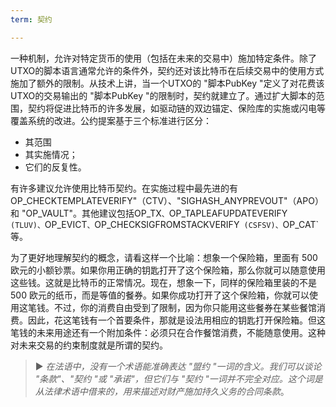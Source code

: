 ```yaml
---
term: 契约

---
```

一种机制，允许对特定货币的使用（包括在未来的交易中）施加特定条件。除了UTXO的脚本语言通常允许的条件外，契约还对该比特币在后续交易中的使用方式施加了额外的限制。从技术上讲，当一个UTXO的 "脚本PubKey "定义了对花费该UTXO的交易输出的 "脚本PubKey "的限制时，契约就建立了。通过扩大脚本的范围，契约将促进比特币的许多发展，如驱动链的双边锚定、保险库的实施或闪电等覆盖系统的改进。公约提案基于三个标准进行区分：


- 其范围
- 其实施情况；
- 它们的反复性。

有许多建议允许使用比特币契约。在实施过程中最先进的有OP_CHECKTEMPLATEVERIFY"（CTV）、"SIGHASH_ANYPREVOUT"（APO）和 "OP_VAULT"。其他建议包括OP_TX`、`OP_TAPLEAFUPDATEVERIFY` (TLUV)、`OP_EVICT`、`OP_CHECKSIGFROMSTACKVERIFY` (CSFSV)、`OP_CAT`等。

为了更好地理解契约的概念，请看这样一个比喻：想象一个保险箱，里面有 500 欧元的小额钞票。如果你用正确的钥匙打开了这个保险箱，那么你就可以随意使用这些钱。这就是比特币的正常情况。现在，想象一下，同样的保险箱里装的不是 500 欧元的纸币，而是等值的餐券。如果你成功打开了这个保险箱，你就可以使用这笔钱。不过，你的消费自由受到了限制，因为你只能用这些餐券在某些餐馆消费。因此，花这笔钱有一个首要条件，那就是设法用相应的钥匙打开保险箱。但这笔钱的未来用途还有一个附加条件：必须只在合作餐馆消费，不能随意使用。这种对未来交易的约束制度就是所谓的契约。

> ► *在法语中，没有一个术语能准确表达 "盟约 "一词的含义。我们可以谈论 "条款"、"契约 "或 "承诺"，但它们与 "契约 "一词并不完全对应。这个词是从法律术语中借来的，用来描述对财产施加持久义务的合同条款*。